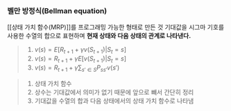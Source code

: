 ### 벨만 방정식(Bellman equation)
[[상태 가치 함수(MRP)]]를 프로그래밍 가능한 형태로 만든 것
기대값을 시그마 기호를 사용한 수열의 합으로 표현하며 **현재 상태와 다음 상태의 관계로 나타낸다.**
> 1. $v(s) = E[R_{t+1} + \gamma v(S_{t+1}) | S_t = s]$
> 2. $v(s) = R_{t+1} + \gamma E[v(S_{t+1}) | S_t = s]$
> 3. $v(s) = R_{t+1} + \gamma \sum_{s'\in S}P_{ss'}v(s')$

> 1. 상태 가치 함수
> 2. 상수는 기대값에서 의미가 없기 때문에 앞으로 뺴서 간단히 정리
> 3. 기대값을 수열의 합과 다음 상태에서의 상태 가치 함수로 나타냄